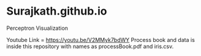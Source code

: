 # Surajkath.github.io
Perceptron Visualization

Youtube Link = https://youtu.be/V2MMyk7bdWY
Process book and data is inside this repository
with names as processBook.pdf and iris.csv.

